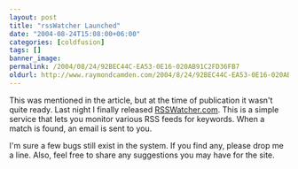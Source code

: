 ```yaml
---
layout: post
title: "rssWatcher Launched"
date: "2004-08-24T15:08:00+06:00"
categories: [coldfusion]
tags: []
banner_image: 
permalink: /2004/08/24/92BEC44C-EA53-0E16-020AB91C2FD36FB7
oldurl: http://www.raymondcamden.com/2004/8/24/92BEC44C-EA53-0E16-020AB91C2FD36FB7
---
```


This was mentioned in the article, but at the time of publication it wasn't quite ready. Last night I finally released <a href="http://www.rsswatcher.com">RSSWatcher.com</a>. This is a simple service that lets you monitor various RSS feeds for keywords. When a match is found, an email is sent to you.

I'm sure a few bugs still exist in the system. If you find any, please drop me a line. Also, feel free to share any suggestions you may have for the site.